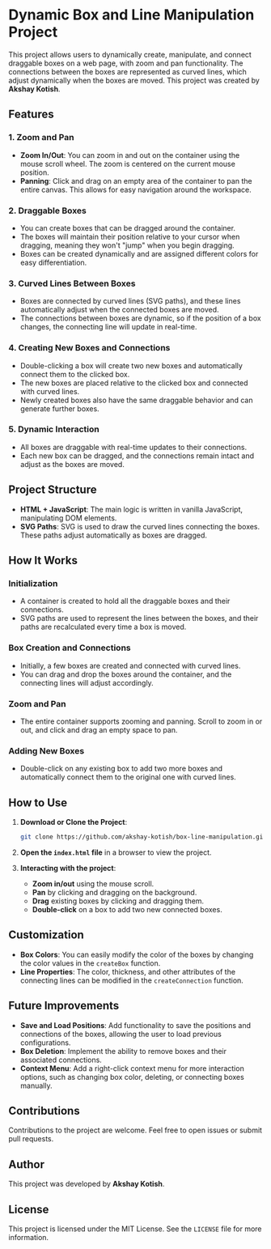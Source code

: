 
# Dynamic Box and Line Manipulation Project

This project allows users to dynamically create, manipulate, and connect draggable boxes on a web page, with zoom and pan functionality. The connections between the boxes are represented as curved lines, which adjust dynamically when the boxes are moved. This project was created by **Akshay Kotish**.

## Features

### 1. **Zoom and Pan**
- **Zoom In/Out**: You can zoom in and out on the container using the mouse scroll wheel. The zoom is centered on the current mouse position.
- **Panning**: Click and drag on an empty area of the container to pan the entire canvas. This allows for easy navigation around the workspace.

### 2. **Draggable Boxes**
- You can create boxes that can be dragged around the container.
- The boxes will maintain their position relative to your cursor when dragging, meaning they won't "jump" when you begin dragging.
- Boxes can be created dynamically and are assigned different colors for easy differentiation.
  
### 3. **Curved Lines Between Boxes**
- Boxes are connected by curved lines (SVG paths), and these lines automatically adjust when the connected boxes are moved.
- The connections between boxes are dynamic, so if the position of a box changes, the connecting line will update in real-time.

### 4. **Creating New Boxes and Connections**
- Double-clicking a box will create two new boxes and automatically connect them to the clicked box.
- The new boxes are placed relative to the clicked box and connected with curved lines.
- Newly created boxes also have the same draggable behavior and can generate further boxes.

### 5. **Dynamic Interaction**
- All boxes are draggable with real-time updates to their connections.
- Each new box can be dragged, and the connections remain intact and adjust as the boxes are moved.

## Project Structure

- **HTML + JavaScript**: The main logic is written in vanilla JavaScript, manipulating DOM elements.
- **SVG Paths**: SVG is used to draw the curved lines connecting the boxes. These paths adjust automatically as boxes are dragged.

## How It Works

### Initialization
- A container is created to hold all the draggable boxes and their connections.
- SVG paths are used to represent the lines between the boxes, and their paths are recalculated every time a box is moved.
  
### Box Creation and Connections
- Initially, a few boxes are created and connected with curved lines.
- You can drag and drop the boxes around the container, and the connecting lines will adjust accordingly.

### Zoom and Pan
- The entire container supports zooming and panning. Scroll to zoom in or out, and click and drag an empty space to pan.

### Adding New Boxes
- Double-click on any existing box to add two more boxes and automatically connect them to the original one with curved lines.

## How to Use

1. **Download or Clone the Project**:
   ```bash
   git clone https://github.com/akshay-kotish/box-line-manipulation.git
   ```

2. **Open the `index.html` file** in a browser to view the project.

3. **Interacting with the project**:
   - **Zoom in/out** using the mouse scroll.
   - **Pan** by clicking and dragging on the background.
   - **Drag** existing boxes by clicking and dragging them.
   - **Double-click** on a box to add two new connected boxes.

## Customization

- **Box Colors**: You can easily modify the color of the boxes by changing the color values in the `createBox` function.
- **Line Properties**: The color, thickness, and other attributes of the connecting lines can be modified in the `createConnection` function.

## Future Improvements
- **Save and Load Positions**: Add functionality to save the positions and connections of the boxes, allowing the user to load previous configurations.
- **Box Deletion**: Implement the ability to remove boxes and their associated connections.
- **Context Menu**: Add a right-click context menu for more interaction options, such as changing box color, deleting, or connecting boxes manually.

## Contributions

Contributions to the project are welcome. Feel free to open issues or submit pull requests.

## Author

This project was developed by **Akshay Kotish**.

## License

This project is licensed under the MIT License. See the `LICENSE` file for more information.
